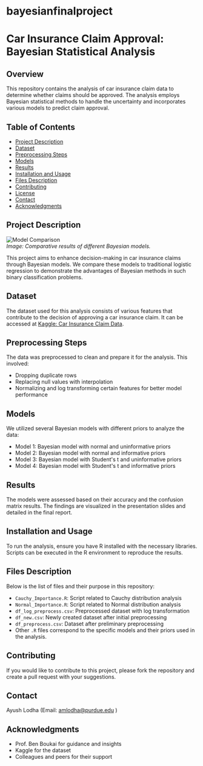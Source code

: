 # bayesianfinalproject

# Car Insurance Claim Approval: Bayesian Statistical Analysis

## Overview
This repository contains the analysis of car insurance claim data to determine whether claims should be approved. The analysis employs Bayesian statistical methods to handle the uncertainty and incorporates various models to predict claim approval. 

## Table of Contents
- [Project Description](#project-description)
- [Dataset](#dataset)
- [Preprocessing Steps](#preprocessing-steps)
- [Models](#models)
- [Results](#results)
- [Installation and Usage](#installation-and-usage)
- [Files Description](#files-description)
- [Contributing](#contributing)
- [License](#license)
- [Contact](#contact)
- [Acknowledgments](#acknowledgments)

## Project Description
![Model Comparison](/path/to/model_comparison_image.png)  
*Image: Comparative results of different Bayesian models.*

This project aims to enhance decision-making in car insurance claims through Bayesian models. We compare these models to traditional logistic regression to demonstrate the advantages of Bayesian methods in such binary classification problems.

## Dataset
The dataset used for this analysis consists of various features that contribute to the decision of approving a car insurance claim. It can be accessed at [Kaggle: Car Insurance Claim Data](https://www.kaggle.com/code/kerneler/starter-car-insurance-claim-data-62f4f91c-d/data).

## Preprocessing Steps
The data was preprocessed to clean and prepare it for the analysis. This involved:
- Dropping duplicate rows
- Replacing null values with interpolation
- Normalizing and log transforming certain features for better model performance

## Models
We utilized several Bayesian models with different priors to analyze the data:
- Model 1: Bayesian model with normal and uninformative priors
- Model 2: Bayesian model with normal and informative priors
- Model 3: Bayesian model with Student's t and uninformative priors
- Model 4: Bayesian model with Student's t and informative priors

## Results
The models were assessed based on their accuracy and the confusion matrix results. The findings are visualized in the presentation slides and detailed in the final report.

## Installation and Usage
To run the analysis, ensure you have R installed with the necessary libraries. Scripts can be executed in the R environment to reproduce the results.

## Files Description
Below is the list of files and their purpose in this repository:
- `Cauchy_Importance.R`: Script related to Cauchy distribution analysis
- `Normal_Importance.R`: Script related to Normal distribution analysis
- `df_log_preprocess.csv`: Preprocessed dataset with log transformation
- `df_new.csv`: Newly created dataset after initial preprocessing
- `df_preprocess.csv`: Dataset after preliminary preprocessing
- Other `.R` files correspond to the specific models and their priors used in the analysis.

## Contributing
If you would like to contribute to this project, please fork the repository and create a pull request with your suggestions.


## Contact
Ayush Lodha (Email: amlodha@purdue.edu )

## Acknowledgments
- Prof. Ben Boukai for guidance and insights
- Kaggle for the dataset
- Colleagues and peers for their support
